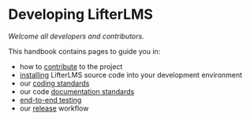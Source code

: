 Developing LifterLMS
====================

_Welcome all developers and contributors._

This handbook contains pages to guide you in:

+ how to [contribute](contributing.md) to the project
+ [installing](installing.md) LifterLMS source code into your development environment 
+ our [coding standards](coding-standards.md)
+ our code [documentation standards](documentation-standards.md)
+ [end-to-end testing](e2e-tests-real.md)
+ our [release](releases.md) workflow
